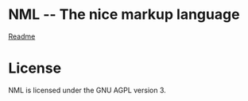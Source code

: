 # NML -- The nice markup language

[Readme](https://ef3d0c3e.github.io/NML/)

# License

NML is licensed under the GNU AGPL version 3.
